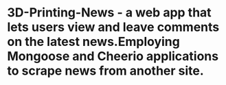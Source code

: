 # 3D-Printing-News - a web app that lets users view and leave comments on the latest news.Employing Mongoose and Cheerio applications to scrape news from another site.
